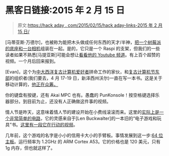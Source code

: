 # 黑客日链接:2015 年 2 月 15 日

> 原文:[https://hack aday . com/2015/02/15/hack aday-links-2015 年 2 月 15 日/](https://hackaday.com/2015/02/15/hackaday-links-february-15-2015/)

[马蒂亚斯·万德尔]，也被称为能把木头做成任何东西的天才/半神，[把一个树莓派的底座和一台相机](https://www.youtube.com/watch?v=N77WZPadGdo)组装在一起。是的，它只是一个 Raspi 的支架，但我们的一些读者如果不熟悉[马提亚斯]可能会想让[看看他的 Youtube 频道](https://www.youtube.com/channel/UCckETVOT59aYw80B36aP9vw)。有上百个超赞的视频。一个月后回来报到。

[Evan]，这个为[中大西洋复古计算机爱好者](http://www.midatlanticretro.org/)拼命工作的家伙，和[复古计算机节东部](http://www.vintage.org/2015/east/)的组织者(我们要去，4 月 17-19 日，新泽西州沃尔)一直在写一本书。这是关于移动计算的，[他正在众筹。](https://fundrazr.com/campaigns/3wNcc/ab/74VRia)

你的键盘有按键，还有 Akai MPC 也有。愚蠢的 PunKonsole！按空格键选择乐器部分。到目前为止，还没有人正确做这件事的视频。

情人节是昨天，这意味着情人节的建设开始在小费线滚滚而来。这里的[实际上是一个非常简单的电路](http://www.thingiverse.com/thing:681742)，它的灵感来自于[Len Buckwalter]的一本旧的“电子游戏和玩具”书。[这里有一段它在行动的视频](https://www.youtube.com/watch?v=sbYpPu9MxyA)。

几年前，这个游戏的名字是小小的信用卡大小的手臂板。事情发展到这一步:[64 位主板](https://www.96boards.org/products/)。运行频率为 1.2GHz 的 ARM Cortex A53。它的价格也是 120 美元，只有 1g 内存，但也就这样了。